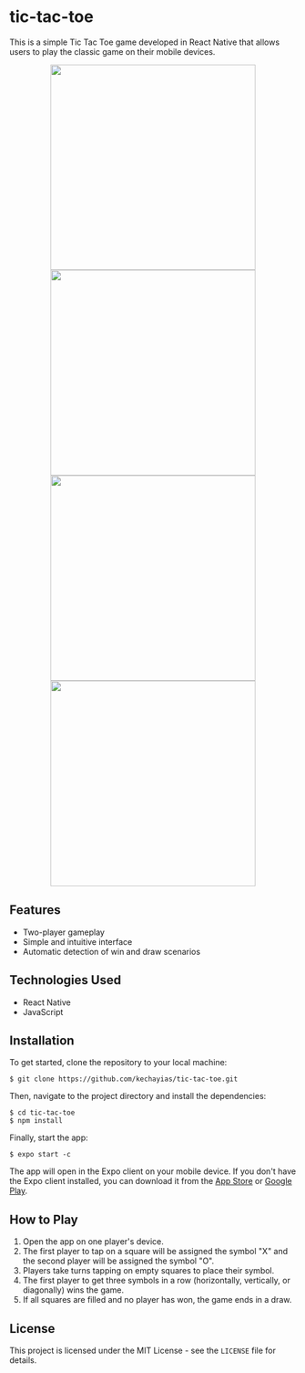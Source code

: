 # tic-tac-toe

This is a simple Tic Tac Toe game developed in React Native that allows users to play the classic game on their mobile devices.

<p align="center">
  <img src="https://user-images.githubusercontent.com/70820055/169206336-7e66471b-bfcc-4fc1-b877-1d0246cc7c5e.png" height="360">
  <img src="https://user-images.githubusercontent.com/70820055/169206342-2e81e8ba-c021-491b-9605-303b8d19e868.png" height="360">
  <img src="https://user-images.githubusercontent.com/70820055/169206366-79b31af6-7d35-4271-879f-355f8744ccfa.png" height="360">
  <img src="https://user-images.githubusercontent.com/70820055/169206395-e89d49ef-7ced-446e-8f99-ace9f93d0496.png" height="360">
</p>

## Features

- Two-player gameplay
- Simple and intuitive interface
- Automatic detection of win and draw scenarios

## Technologies Used

- React Native
- JavaScript

## Installation

To get started, clone the repository to your local machine:
```
$ git clone https://github.com/kechayias/tic-tac-toe.git
```
Then, navigate to the project directory and install the dependencies:
```
$ cd tic-tac-toe
$ npm install
```
  
Finally, start the app:
```
$ expo start -c
```
The app will open in the Expo client on your mobile device. If you don't have the Expo client installed, you can download it from the [App Store](https://apps.apple.com/app/apple-store/id982107779) or [Google Play](https://play.google.com/store/apps/details?id=host.exp.exponent&hl=en_US&gl=US).

## How to Play

1. Open the app on one player's device.
2. The first player to tap on a square will be assigned the symbol "X" and the second player will be assigned the symbol "O".
3. Players take turns tapping on empty squares to place their symbol.
4. The first player to get three symbols in a row (horizontally, vertically, or diagonally) wins the game.
5. If all squares are filled and no player has won, the game ends in a draw.

## License

This project is licensed under the MIT License - see the `LICENSE` file for details.


